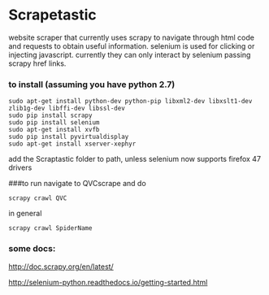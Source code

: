 # Scrapetastic
website scraper that currently uses scrapy to navigate through html code and requests to obtain useful information. selenium is used for clicking or injecting javascript. currently they can only interact by selenium passing scrapy href links.

### to install (assuming you have python 2.7)
```
sudo apt-get install python-dev python-pip libxml2-dev libxslt1-dev zlib1g-dev libffi-dev libssl-dev
sudo pip install scrapy
sudo pip install selenium
sudo apt-get install xvfb
sudo pip install pyvirtualdisplay
sudo apt-get install xserver-xephyr
```
add the Scraptastic folder to path, unless selenium now supports firefox 47 drivers

###to run 
navigate to QVCscrape and do
```
scrapy crawl QVC
```
in general 
```
scrapy crawl SpiderName
```
### some docs:
http://doc.scrapy.org/en/latest/

http://selenium-python.readthedocs.io/getting-started.html

